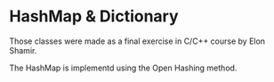 # HashMap & Dictionary 
Those classes were made as a final exercise in C/C++ course by Elon Shamir.

The HashMap is implementd using the Open Hashing method.
